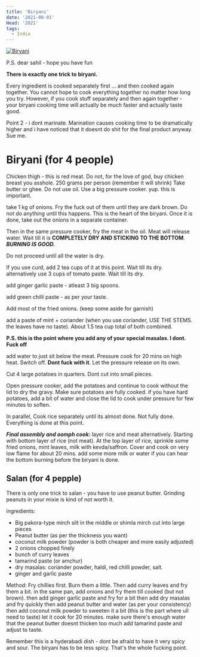 ```yaml
---
title: 'Biryani'
date: '2021-08-01'
Head: '2021'
tags:
  - India
---
```


[![Biryani](/biryani.jpg)](/biryani.jpg)

P.S. dear sahil - hope you have fun

**There is exactly one trick to biryani.**

Every ingredient is cooked separately first ... and then cooked again together. You cannot hope to cook everything together no matter how long you try. 
However, if you cook stuff separately and then again together - your biryani cooking time will actually be much faster and actually taste good.

Point 2 - i dont marinate. Marination causes cooking time to be dramatically higher and i have noticed that it doesnt do shit for the final product anyway. Sue me.

Biryani (for 4 people)
=====================
Chicken thigh - this is red meat. Do not, for the love of god, buy chicken breast you asshole. 250 grams per person (remember it will shrink)
Take butter or ghee. Do not use oil.
Use a big pressure cooker. yup. this is important.

take 1 kg of onions. Fry the fuck out of them until they are dark brown. Do not do anything until this happens. This is the heart of the biryani.
Once it is done, take out the onions in a separate container.

Then in the same pressure cooker, fry the meat in the oil. Meat will release water. Wait till it is **COMPLETELY DRY AND STICKING TO THE BOTTOM**. 
***BURNING IS GOOD.***

Do not proceed until all the water is dry.

If you use curd, add 2 tea cups of it at this point. Wait till its dry. alternatively use 3 cups of tomato paste. Wait till its dry.

add ginger garlic paste - atleast 3 big spoons.

add green chilli paste - as per your taste. 

Add most of the fried onions. (keep some aside for garnish)

add a paste of mint + coriander (when you use coriander, USE THE STEMS. the leaves have no taste). About 1.5 tea cup total of both combined.

**P.S. this is the point where you add any of your special masalas. I dont. Fuck off**

add water to just sit below the meat. Pressure cook for 20 mins on high heat. Switch off. **Dont fuck with it**. Let the pressure release on its own.

Cut 4 large potatoes in quarters. Dont cut into small pieces.

Open pressure cooker, add the potatoes and continue to cook without the lid to dry the gravy. Make sure potatoes are fully cooked. if you have hard potatoes, add a bit of water and close the lid to cook under pressure for few minutes to soften.

In parallel, Cook rice separately until its almost done. Not fully done.
Everything is done at this point.

***Final assembly and oomph cook:***
layer rice and meat alternatively. Starting with bottom layer of rice (not meat). At the top layer of rice, sprinkle some fried onions, mint leaves, milk with kevda/saffron. Cover and cook on very low flame for about 20 mins. add some more milk or water if you can hear the bottom burning before the biryani is done.


Salan (for 4 pepple)
-----
There is only one trick to salan - you have to use peanut butter. Grinding peanuts in your mixie is kind of not worth it. 

ingredients:
- Big pakora-type mirch slit in the middle or shimla mirch cut into large pieces
- Peanut butter (as per the thickness you want)
- coconut milk powder (powder is both cheaper and more easily adjusted)
- 2 onions chopped finely
- bunch of curry leaves 
- tamarind paste (or amchur)
- dry masalas: coriander powder, haldi, red chilli powder, salt.
- ginger and garlic paste

Method:
Fry chillies first. Burn them a little.
Then add curry leaves and fry them a bit.
in the same pan, add onions and fry them till cooked (but not brown).
then add ginger garlic paste and fry for a bit
then add dry masalas and fry quickly
then add peanut butter and water (as per your consistency)
then add coconut milk powder to sweeten it a bit (this is the part where ull need to taste)
let it cook for 20 minutes. make sure there's enough water that the peanut butter doesnt thicken too much
add tamarind paste and adjust to taste.

Remember this is a hyderabadi dish - dont be afraid to have it very spicy and sour. The biryani has to be less spicy. That's the whole fucking point.
